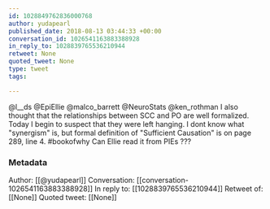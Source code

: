 ```yaml
---
id: 1028849762836000768
author: yudapearl
published_date: 2018-08-13 03:44:33 +00:00
conversation_id: 1026541163883388928
in_reply_to: 1028839765536210944
retweet: None
quoted_tweet: None
type: tweet
tags:

---
```


@l__ds @EpiEllie @malco_barrett @NeuroStats @ken_rothman I also thought that the relationships between SCC and PO are well formalized. Today I begin to suspect that they were left hanging. I dont know what "synergism" is, but formal definition of "Sufficient Causation" is on page 289, line 4. #bookofwhy Can Ellie read it from PIEs ???

### Metadata

Author: [[@yudapearl]]
Conversation: [[conversation-1026541163883388928]]
In reply to: [[1028839765536210944]]
Retweet of: [[None]]
Quoted tweet: [[None]]
